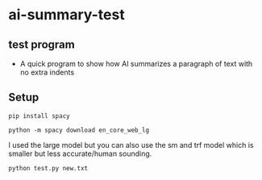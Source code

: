 # ai-summary-test

## test program

- A quick program to show how AI summarizes a paragraph of text with no extra indents

## Setup

`pip install spacy`

`python -m spacy download en_core_web_lg`

I used the large model but you can also use the sm and trf model which is smaller but less accurate/human sounding.

`python test.py new.txt`
